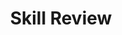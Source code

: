 ---
title: Skill Review

source:
- title: Common Core Basics
  subject: Social Studies
  chapter: 6
  toc_type: Lesson Review
  toc_number: 6.3
  pages: 256 - 261

questions:
  - excerpt: 1
    text: >
      Write the number 1, 2, 3, or 4 next to each event to show the sequence in which the events occurred, with 1 being first and 4 being last
  - number: 1
    text: >
      <ul class="collection">
      <li class="collection-item">Digital Revolution</li>
      <li class="collection-item">Industrial Revolution</li>
      <li class="collection-item">Transportation Revolution</li>
      <li class="collection-item">Scientific Revolution</li>
      </ul>
    choice:
      - option: blank
    answer:
      - text: >
          (4) Digital Revolution
          <br /><br />
          (2) Industrial Revolution
          <br /><br />
          (3) Transportation Revolution
          <br /><br />
          (1) Scientific Revolution      
  - number: 2
    text: >
      Observation and experimentation were methods first used in which revolution?
    choice:
      - option: A
        text: Digital Revolution
      - option: B
        text: Transportation Revolution
      - option: C
        text: Industrial Revolution
      - option: D
        text: Scientific Revolution
    answer:
      - option: D
        text: >
          Early scientist s such as Galileo and Kepler used experimentation and observation to develop their theories. During the other revolutions, observation and experimentation have also been used, but these methods were first used during the Scientific Revolution.
  - number: 3
    text: >
      How did astronomer Johannes Kepter's theory about the solar system differ from' Nicolaus Copernicus's theory? What scientific observation allo.wed Kepler to arrive at his theory?
    choice:
      - option: blank
    answer:
      - text: >
          Both Johannes Kepler and Nicolaus Copernicus believed that Earth and the other planets orbited the Sun. Copernicus's theory was that the planets followed circular orbits. Kepler's theory was that the orbits were oval. Kepler used Brahe's measurements to calculate the planets' paths.
        
layout: cc_review
---